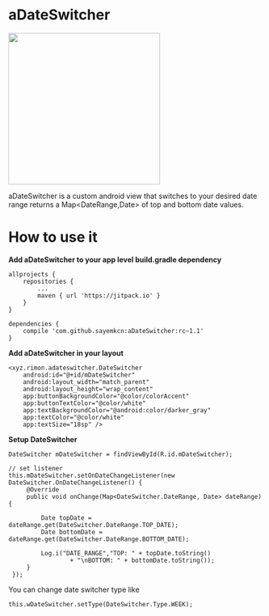 # aDateSwitcher

<img width="300" src="https://i.imgur.com/Bo7Kpzf.png"/>

aDateSwitcher is a custom android view that switches to your desired date range returns a Map<DateRange,Date> of top and bottom date values.

# How to use it

<b>Add aDateSwitcher to your app level build.gradle dependency</b>

```
allprojects {
    repositories {
        ...
        maven { url 'https://jitpack.io' }
    }
}
	
dependencies {
    compile 'com.github.sayemkcn:aDateSwitcher:rc~1.1'
}

```

<b>Add aDateSwitcher in your layout</b>

```
<xyz.rimon.adateswitcher.DateSwitcher
    android:id="@+id/mDateSwitcher"
    android:layout_width="match_parent"
    android:layout_height="wrap_content"
    app:buttonBackgroundColor="@color/colorAccent"
    app:buttonTextColor="@color/white"
    app:textBackgroundColor="@android:color/darker_gray"
    app:textColor="@color/white"
    app:textSize="18sp" />

```

<b>Setup DateSwitcher</b>

````
DateSwitcher mDateSwitcher = findViewById(R.id.mDateSwitcher);

// set listener
this.mDateSwitcher.setOnDateChangeListener(new DateSwitcher.OnDateChangeListener() {
     @Override
     public void onChange(Map<DateSwitcher.DateRange, Date> dateRange) {

         Date topDate = dateRange.get(DateSwitcher.DateRange.TOP_DATE);
         Date bottomDate = dateRange.get(DateSwitcher.DateRange.BOTTOM_DATE);
         
         Log.i("DATE_RANGE","TOP: " + topDate.toString()
                 + "\nBOTTOM: " + bottomDate.toString());
     }
 });

````

You can change date switcher type like

````
this.wDateSwitcher.setType(DateSwitcher.Type.WEEK);

````
